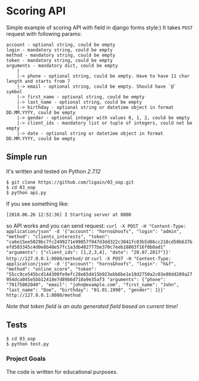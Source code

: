 
# Scoring API
Simple example of scoring API with  field in django forms style:)
It takes `POST` request with following params:
```
account ‐ optional string, could be empty
login - mandatory string, could be empty
method - mandatory string, could be empty
token - mandatory string, could be empty
arguments - mandatory dict, could be empty
    |
    |-> phone - optional string, could be empty. Have to have 11 char length and starts from 7
    |-> email - optional string, could be empty. Should have `@` symbol
    |-> first_name - optional string, could be empty
    |-> last_name - optional string, could be empty
    |-> birthday - optional string or datetime object in format DD.MM.YYYY, could be empty
    |-> gender - optional integer with values 0, 1, 2, could be empty
    |-> client_ids - mandatory list or tuple of integers, could not be empty
    |-> date - optional string or datetime object in format DD.MM.YYYY, could be empty
```
## Simple run
It's written and tested on Python *2.7.12*
```
$ git clone https://github.com/ligain/03_oop.git
$ cd 03_oop
$ python api.py
```
If you see something like:
```
[2018.06.26 12:52:36] I Starting server at 8080
```
so API works and you can send request:
`curl -X POST -H "Content-Type: application/json" -d '{"account": "horns&hoofs", "login": "admin", "method": "clients_interests", "token": "ca6e15ee5029bc7fc2499271e99857f947d3dd322c3041fc03b5d86cc218cd50b637befd503345c4d0e8b48e57fc1a3db402777be370c7eeb18803f16f0b0ad1" "arguments": {"client_ids": [1,2,3,4], "date": "20.07.2017"}}' http://127.0.0.1:8080/method/`
or
`curl -X POST -H "Content-Type: application/json" -d '{"account": "horns&hoofs", "login": "h&f",
"method": "online_score", "token":
"55cc9ce545bcd144300fe9efc28e65d415b923ebb6be1e19d2750a2c03e80dd209a27954dca045e5bb12418e7d89b6d718a9e35af3
"arguments": {"phone": "79175002040", "email": "john@example.com", "first_name": "John",
"last_name": "Doe", "birthday": "01.01.1990", "gender": 1}}' http://127.0.0.1:8080/method`

*Note that token field is an auto generated field based on current time!*

## Tests
```
$ cd 03_oop
$ python test.py
```

### Project Goals

The code is written for educational purposes.